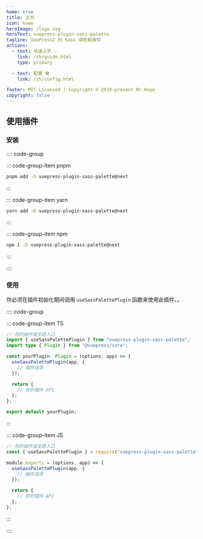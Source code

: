 ```yaml
---
home: true
title: 主页
icon: home
heroImage: /logo.svg
heroText: vuepress-plugin-sass-palette
tagline: VuePress2 的 Sass 调色板插件
actions:
  - text: 快速上手 💡
    link: /zh/guide.html
    type: primary

  - text: 配置 🛠
    link: /zh/config.html

footer: MIT Licensed | Copyright © 2019-present Mr.Hope
copyright: false
---
```


## 使用插件

### 安装

:::: code-group

::: code-group-item pnpm

```bash
pnpm add -D vuepress-plugin-sass-palette@next
```

:::

::: code-group-item yarn

```bash
yarn add -D vuepress-plugin-sass-palette@next
```

:::

::: code-group-item npm

```bash
npm i -D vuepress-plugin-sass-palette@next
```

:::

::::

### 使用

你必须在插件初始化期间调用 `useSassPalettePlugin` 函数来使用此插件。。

:::: code-group

::: code-group-item TS

```ts
// 你的插件或主题入口
import { useSassPalettePlugin } from "vuepress-plugin-sass-palette";
import type { Plugin } from "@vuepress/core";

const yourPlugin: Plugin = (options, app) => {
  useSassPalettePlugin(app, {
    // 插件选项
  });

  return {
    // 你的插件 API
  };
};

export default yourPlugin;
```

:::

::: code-group-item JS

```js
// 你的插件或主题入口
const { useSassPalettePlugin } = require("vuepress-plugin-sass-palette");

module.exports = (options, app) => {
  useSassPalettePlugin(app, {
    // 插件选项
  });

  return {
    // 你的插件 API
  };
};
```

:::

::::
